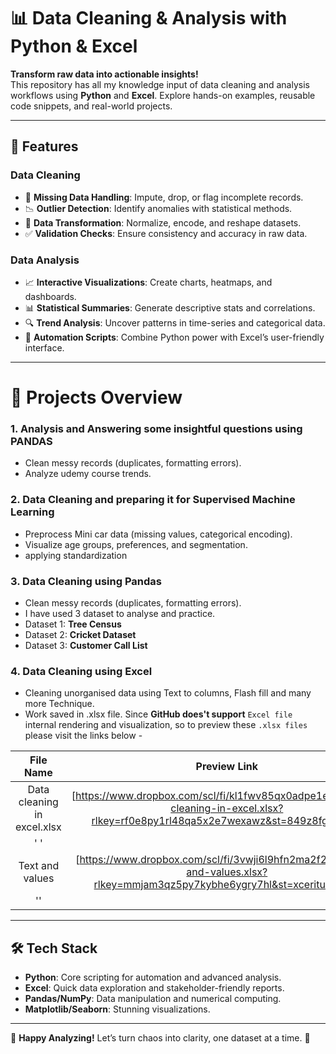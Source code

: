# 📊 Data Cleaning & Analysis with Python & Excel


**Transform raw data into actionable insights!**  
This repository has all my knowledge input of data cleaning and analysis workflows using **Python** and **Excel**. Explore hands-on examples, reusable code snippets, and real-world projects.

---

## 🚀 Features

### **Data Cleaning**
- 🧹 **Missing Data Handling**: Impute, drop, or flag incomplete records.
- 📉 **Outlier Detection**: Identify anomalies with statistical methods.
- 🔄 **Data Transformation**: Normalize, encode, and reshape datasets.
- ✅ **Validation Checks**: Ensure consistency and accuracy in raw data.

### **Data Analysis**
- 📈 **Interactive Visualizations**: Create charts, heatmaps, and dashboards.
- 📊 **Statistical Summaries**: Generate descriptive stats and correlations.
- 🔍 **Trend Analysis**: Uncover patterns in time-series and categorical data.
- 🤖 **Automation Scripts**: Combine Python power with Excel’s user-friendly interface.

---

# 🧩 Projects Overview

### 1. **Analysis and Answering some insightful questions using PANDAS**
- Clean messy records (duplicates, formatting errors).
- Analyze udemy course trends.

### 2. **Data Cleaning and preparing it for Supervised Machine Learning**
- Preprocess Mini car data (missing values, categorical encoding).
- Visualize age groups, preferences, and segmentation.
- applying standardization

### 3. **Data Cleaning using Pandas**
- Clean messy records (duplicates, formatting errors).
- I have used 3 dataset to analyse and practice.
- Dataset 1: **Tree Census**
- Dataset 2: **Cricket Dataset**
- Dataset 3: **Customer Call List**


### 4. **Data Cleaning using Excel**
- Cleaning unorganised data using Text to columns, Flash fill and many more Technique.
- Work saved in .xlsx file.
Since **GitHub does't support** `Excel file` internal rendering and visualization, so to preview these `.xlsx files` please visit the links below - 

| File Name | Preview Link |
| :----:    | :----: |
| Data cleaning in excel.xlsx | [https://www.dropbox.com/scl/fi/kl1fwv85qx0adpe1eutms/data-cleaning-in-excel.xlsx?rlkey=rf0e8py1rl48qa5x2e7wexawz&st=849z8fg8&dl=0 |
| ' ' |  |
| Text and values | [https://www.dropbox.com/scl/fi/3vwji6l9hfn2ma2f2uxq8/text-and-values.xlsx?rlkey=mmjam3qz5py7kybhe6ygry7hl&st=xceritu8&dl=0 | 
| '' |  | 

---

## 🛠️ Tech Stack
- **Python**: Core scripting for automation and advanced analysis.
- **Excel**: Quick data exploration and stakeholder-friendly reports.
- **Pandas/NumPy**: Data manipulation and numerical computing.
- **Matplotlib/Seaborn**: Stunning visualizations.

---

🌟 **Happy Analyzing!** Let’s turn chaos into clarity, one dataset at a time. 🌟
